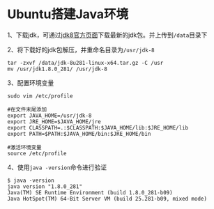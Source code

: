 # Ubuntu搭建Java环境

1、下载jdk，可通过[jdk8官方页面](https://www.oracle.com/java/technologies/javase/javase-jdk8-downloads.html)下载最新的jdk包。并上传到`/data`目录下

2、将下载好的jdk包解压，并重命名目录为`/usr/jdk-8`

```shell
tar -zxvf /data/jdk-8u281-linux-x64.tar.gz -C /usr
mv /usr/jdk1.8.0_281/ /usr/jdk-8
```

3、配置环境变量
```shell
sudo vim /etc/profile

#在文件末尾添加
export JAVA_HOME=/usr/jdk-8
export JRE_HOME=$JAVA_HOME/jre
export CLASSPATH=.:$CLASSPATH:$JAVA_HOME/lib:$JRE_HOME/lib
export PATH=$PATH:$JAVA_HOME/bin:$JRE_HOME/bin

#激活环境变量
source /etc/profile
```

4、使用`java -version`命令进行验证
```shell
$ java -version
java version "1.8.0_281"
Java(TM) SE Runtime Environment (build 1.8.0_281-b09)
Java HotSpot(TM) 64-Bit Server VM (build 25.281-b09, mixed mode)
```
